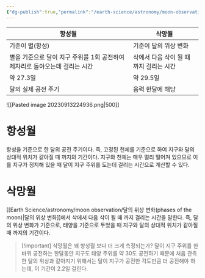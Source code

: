 ```yaml
---
{"dg-publish":true,"permalink":"/earth-science/astronomy/moon-observation/moon-s-rotation-period/","tags":["earth"]}
---
```


| 항성월                                                                      | 삭망월                                  |
| --------------------------------------------------------------------------- | --------------------------------------- |
| 기준이 별(항성)                                                             | 기준이 달의 위상 변화                   |
| 별을 기준으로 달이 지구 주위를 1회 공전하여 제자리로 돌아오는데 걸리는 시간 | 삭에서 다음 삭이 될 때 까지 걸리는 시간 |
| 약 27.3일                                                                   | 약 29.5일                               |
| 달의 실제 공전 주기                                                         | 음력 한달에 해당                        |
![[Pasted image 20230913224936.png\|500]]
# 항성월
항성을 기준으로 한 달의 공전 주기이다. 즉, 고정된 천체를 기준으로 하여 지구와 달의 상대적 위치가 같아질 때 까지의 기간이다. 지구와 천체는 매우 멀리 떨어져 있으므로 이를 지구가 정지해 있을 때 달이 지구 주위를 도는데 걸리는 시간으로 계산할 수 있다.
# 삭망월
[[Earth Science/astronomy/moon observation/달의 위상 변화(phases of the moon)\|달의 위상 변화]]에서 삭에서 다음 삭이 될 때 까지 걸리는 시간을 말한다. 즉, 달의 위상 변화가 기준으로, 태양을 기준으로 두었을 때 지구와 달의 상대적 위치가 같아질 때 까지의 기간이다.

>[!important] 삭망월은 왜 항성월 보다 더 크게 측정되는가?
>달이 지구 주위를 한바퀴 공전하는 한달동안 지구도 태양 주위를 약 30도 공전하기 때문에 처음 관측한 달의 위상과 같아지기 위해서는 달이 지구가 공전한 각도만큼 더 공전해야 하는데, 이 기간이 2.2일 걸린다.
